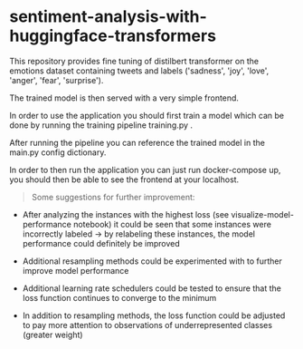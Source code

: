 # sentiment-analysis-with-huggingface-transformers

This repository provides fine tuning of distilbert transformer on the emotions dataset containing tweets and labels ('sadness', 'joy', 'love', 'anger', 'fear', 'surprise').


The trained model is then served with a very simple frontend.

In order to use the application you should first train a model which can be done by running the training pipeline training.py .

After running the pipeline you can reference the trained model in the main.py config dictionary.

In order to then run the application you can just run docker-compose up, you should then be able to see the frontend at your localhost.

>Some suggestions for further improvement:

* After analyzing the instances with the highest loss (see visualize-model-performance notebook) it could be seen that some instances were incorrectly labeled -> by relabeling these instances, the model performance could definitely be improved

* Additional resampling methods could be experimented with to further improve model performance

* Additional learning rate schedulers could be tested to ensure that the loss function continues to converge to the minimum

* In addition to resampling methods, the loss function could be adjusted to pay more attention to observations of underrepresented classes (greater weight)